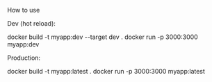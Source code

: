 How to use

Dev (hot reload):

docker build -t myapp:dev --target dev .
docker run -p 3000:3000 myapp:dev


Production:

docker build -t myapp:latest .
docker run -p 3000:3000 myapp:latest